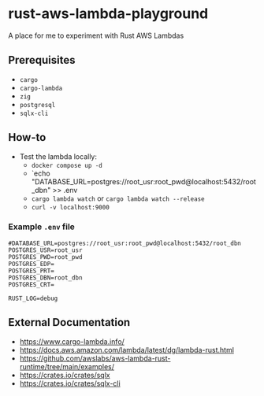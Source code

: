 # rust-aws-lambda-playground
A place for me to experiment with Rust AWS Lambdas

## Prerequisites

- `cargo`
- `cargo-lambda`
- `zig`
- `postgresql`
- `sqlx-cli`

## How-to

- Test the lambda locally:
  - `docker compose up -d`
  - `echo "DATABASE_URL=postgres://root_usr:root_pwd@localhost:5432/root_dbn" >> .env
  - `cargo lambda watch` or `cargo lambda watch --release`
  - `curl -v localhost:9000`

### Example `.env` file

```
#DATABASE_URL=postgres://root_usr:root_pwd@localhost:5432/root_dbn
POSTGRES_USR=root_usr
POSTGRES_PWD=root_pwd
POSTGRES_EDP=
POSTGRES_PRT=
POSTGRES_DBN=root_dbn
POSTGRES_CRT=

RUST_LOG=debug
```

## External Documentation

- https://www.cargo-lambda.info/
- https://docs.aws.amazon.com/lambda/latest/dg/lambda-rust.html
- https://github.com/awslabs/aws-lambda-rust-runtime/tree/main/examples/
- https://crates.io/crates/sqlx
- https://crates.io/crates/sqlx-cli
